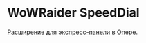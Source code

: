 WoWRaider SpeedDial
===================
[Расширение](https://addons.opera.com/ru/addons/extensions/details/wow-raider-speed-dial-extension/)  для [экспресс-панели](https://addons.opera.com/ru/addons/extensions/?adbox=0&tag=speeddial&language=any) в [Опере](http://www.opera.com/).
